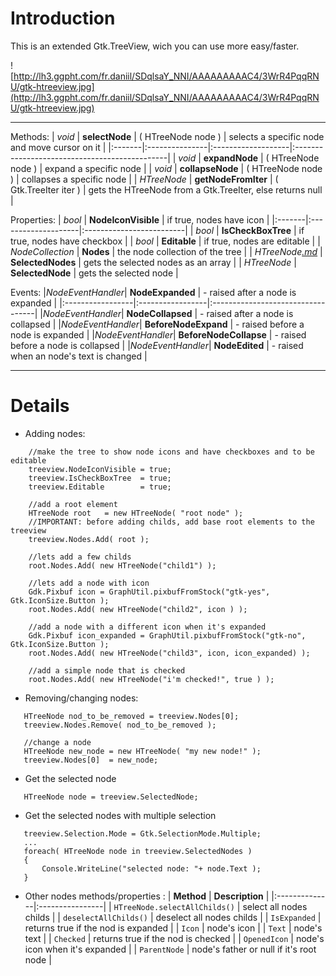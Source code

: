 # Introduction #

This is an extended Gtk.TreeView, wich you can use more easy/faster.

![http://lh3.ggpht.com/fr.daniil/SDqlsaY_NNI/AAAAAAAAAC4/3WrR4PqqRNU/gtk-htreeview.jpg](http://lh3.ggpht.com/fr.daniil/SDqlsaY_NNI/AAAAAAAAAC4/3WrR4PqqRNU/gtk-htreeview.jpg)



---


Methods:
| _void_ | **selectNode** | ( HTreeNode node ) | selects a specific node and move cursor on it |
|:-------|:---------------|:-------------------|:----------------------------------------------|
| _void_ | **expandNode** | ( HTreeNode node ) | expand a specific node |
| _void_ | **collapseNode** | ( HTreeNode node ) | collapses a specific node |
| _HTreeNode_ | **getNodeFromIter** | ( Gtk.TreeIter iter ) | gets the HTreeNode from a Gtk.TreeIter, else returns null |


Properties:
| _bool_ | **NodeIconVisible** | if true, nodes have icon |
|:-------|:--------------------|:-------------------------|
| _bool_ | **IsCheckBoxTree** | if true, nodes have checkbox |
| _bool_ | **Editable** | if true, nodes are editable |
| _NodeCollection_ | **Nodes** | the node collection of the tree |
| _HTreeNode[.md](.md)_ | **SelectedNodes** | gets the selected nodes as an array |
| _HTreeNode_ | **SelectedNode** | gets the selected node |


Events:
|_NodeEventHandler_| **NodeExpanded** | - raised after a node is expanded |
|:-----------------|:-----------------|:----------------------------------|
|_NodeEventHandler_| **NodeCollapsed** | - raised after a node is collapsed |
|_NodeEventHandler_| **BeforeNodeExpand** | - raised before a node is expanded |
|_NodeEventHandler_| **BeforeNodeCollapse** | - raised before a node is collapsed |
|_NodeEventHandler_| **NodeEdited** | - raised when an node's text is changed |

---





# Details #
  * Adding nodes:
```
    //make the tree to show node icons and have checkboxes and to be editable
    treeview.NodeIconVisible = true;
    treeview.IsCheckBoxTree  = true;
    treeview.Editable        = true;

    //add a root element
    HTreeNode root   = new HTreeNode( "root node" );
    //IMPORTANT: before adding childs, add base root elements to the treeview
    treeview.Nodes.Add( root );

    //lets add a few childs
    root.Nodes.Add( new HTreeNode("child1") );

    //lets add a node with icon
    Gdk.Pixbuf icon = GraphUtil.pixbufFromStock("gtk-yes", Gtk.IconSize.Button );
    root.Nodes.Add( new HTreeNode("child2", icon ) );

    //add a node with a different icon when it's expanded
    Gdk.Pixbuf icon_expanded = GraphUtil.pixbufFromStock("gtk-no", Gtk.IconSize.Button );
    root.Nodes.Add( new HTreeNode("child3", icon, icon_expanded) );

    //add a simple node that is checked
    root.Nodes.Add( new HTreeNode("i'm checked!", true ) );
```

  * Removing/changing nodes:
```
   HTreeNode nod_to_be_removed = treeview.Nodes[0];
   treeview.Nodes.Remove( nod_to_be_removed );

   //change a node
   HTreeNode new_node = new HTreeNode( "my new node!" );
   treeview.Nodes[0]  = new_node;
```

  * Get the selected node
```
   HTreeNode node = treeview.SelectedNode;
```

  * Get the selected nodes with multiple selection
```
   treeview.Selection.Mode = Gtk.SelectionMode.Multiple;
   ...
   foreach( HTreeNode node in treeview.SelectedNodes )
   {
       Console.WriteLine("selected node: "+ node.Text );
   }
```

  * Other nodes methods/properties :
| **Method**    | **Description** |
|:--------------|:----------------|
| `HTreeNode.selectAllChilds()` | select all nodes childs   |
| `deselectAllChilds()`         | deselect all nodes childs |
| `IsExpanded`                  | returns true if the nod is expanded |
| `Icon`                        | node's icon               |
| `Text`                        | node's text               |
| `Checked`                     | returns true if the nod is checked |
| `OpenedIcon`                  | node's icon when it's expanded     |
| `ParentNode`                  | node's father or null if it's root node |